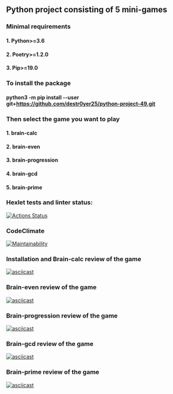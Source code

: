 ## Python project consisting of 5 mini-games

### Minimal requirements
#### 1. Python>=3.6
#### 2. Poetry>=1.2.0
#### 3. Pip>=19.0

### To install the package
#### python3 -m pip install --user git+https://github.com/destr0yer25/python-project-49.git

### Then select the game you want to play
#### 1. brain-calc
#### 2. brain-even
#### 3. brain-progression
#### 4. brain-gcd
#### 5. brain-prime

### Hexlet tests and linter status:
[![Actions Status](https://github.com/destr0yer25/python-project-49/actions/workflows/hexlet-check.yml/badge.svg)](https://github.com/destr0yer25/python-project-49/actions)
### CodeClimate
[![Maintainability](https://api.codeclimate.com/v1/badges/e5b97727f34d7a2bb0cd/maintainability)](https://codeclimate.com/github/destr0yer25/python-project-49/maintainability)
### Installation and Brain-calc review of the game
[![asciicast](https://asciinema.org/a/1uNAplHdTYycapXoEjw7XqPN6.svg)](https://asciinema.org/a/1uNAplHdTYycapXoEjw7XqPN6)
### Brain-even review of the game
[![asciicast](https://asciinema.org/a/xT5uoHBu8IhvgieTNjkDagJ3O.svg)](https://asciinema.org/a/xT5uoHBu8IhvgieTNjkDagJ3O)
### Brain-progression review of the game
[![asciicast](https://asciinema.org/a/ZmKtHnmWku5kkCmqulFHu9YDf.svg)](https://asciinema.org/a/ZmKtHnmWku5kkCmqulFHu9YDf)
### Brain-gcd review of the game
[![asciicast](https://asciinema.org/a/jSDVscc9TBGQoAb6v9n3BuCU1.svg)](https://asciinema.org/a/jSDVscc9TBGQoAb6v9n3BuCU1)
### Brain-prime review of the game
[![asciicast](https://asciinema.org/a/q5jzDL2pf0M530zAF4yCBtvfm.svg)](https://asciinema.org/a/q5jzDL2pf0M530zAF4yCBtvfm)
